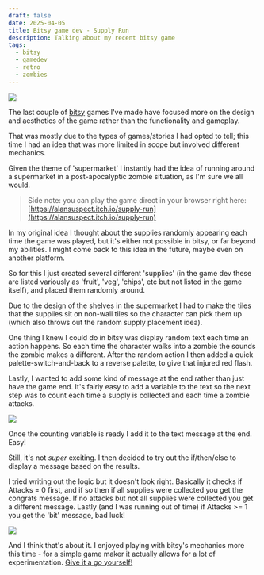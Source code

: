 ```yaml
---
draft: false
date: 2025-04-05
title: Bitsy game dev - Supply Run
description: Talking about my recent bitsy game
tags:
  - bitsy
  - gamedev
  - retro
  - zombies
---
```

![](/media/Market.png)

The last couple of [bitsy](https://www.bitsy.org/) games I've made have focused more on the design and aesthetics of the game rather than the functionality and gameplay.

That was mostly due to the types of games/stories I had opted to tell; this time I had an idea that was more limited in scope but involved different mechanics.

Given the theme of 'supermarket' I instantly had the idea of running around a supermarket in a post-apocalyptic zombie situation, as I'm sure we all would.

> Side note: you can play the game direct in your browser right here: [https://alansuspect.itch.io/supply-run](https://alansuspect.itch.io/supply-run)

In my original idea I thought about the supplies randomly appearing each time the game was played, but it's either not possible in bitsy, or far beyond my abilities. I might come back to this idea in the future, maybe even on another platform.

So for this I just created several different 'supplies' (in the game dev these are listed variously as 'fruit', 'veg', 'chips', etc but not listed in the game itself), and placed them randomly around.

Due to the design of the shelves in the supermarket I had to make the tiles that the supplies sit on non-wall tiles so the character can pick them up (which also throws out the random supply placement idea).

One thing I knew I could do in bitsy was display random text each time an action happens. So each time the character walks into a zombie the sounds the zombie makes a different. After the random action I then added a quick palette-switch-and-back to a reverse palette, to give that injured red flash.

Lastly, I wanted to add some kind of message at the end rather than just have the game end. It's fairly easy to add a variable to the text so the next step was to count each time a supply is collected and each time a zombie attacks.

![](/media/End1.png)

Once the counting variable is ready I add it to the text message at the end. Easy!

Still, it's not _super_ exciting. I then decided to try out the if/then/else to display a message based on the results.

I tried writing out the logic but it doesn't look right. Basically it checks if Attacks = 0 first, and if so then if all supplies were collected you get the congrats message. If no attacks but not all supplies were collected you get a different message. Lastly (and I was running out of time) if Attacks >= 1 you get the 'bit' message, bad luck!

![](/media/If-else.png)

And I think that's about it. I enjoyed playing with bitsy's mechanics more this time - for a simple game maker it actually allows for a lot of experimentation. [Give it a go yourself!](https://www.make.bitsy.org/)